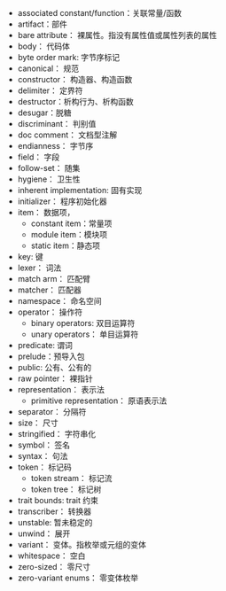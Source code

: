 
- associated constant/function：关联常量/函数
- artifact：部件
- bare attribute： 裸属性。指没有属性值或属性列表的属性
- body： 代码体
- byte order mark: 字节序标记
- canonical： 规范
- constructor： 构造器、构造函数
- delimiter： 定界符
- destructor：析构行为、析构函数
- desugar：脱糖
- discriminant： 判别值
- doc comment： 文档型注解
- endianness： 字节序
- field： 字段
- follow-set： 随集
- hygiene： 卫生性
- inherent implementation: 固有实现
- initializer： 程序初始化器
- item： 数据项，
  - constant item：常量项
  - module item：模块项
  - static item：静态项
- key: 键
- lexer： 词法
- match arm： 匹配臂
- matcher： 匹配器
- namespace： 命名空间
- operator： 操作符
  - binary operators: 双目运算符
  - unary operators： 单目运算符
- predicate: 谓词
- prelude：预导入包
- public: 公有、公有的
- raw pointer： 裸指针
- representation： 表示法
  - primitive representation： 原语表示法
- separator： 分隔符
- size： 尺寸
- stringified： 字符串化
- symbol： 签名
- syntax： 句法
- token： 标记码
  - token stream： 标记流
  - token tree： 标记树
- trait bounds: trait 约束
- transcriber： 转换器
- unstable: 暂未稳定的
- unwind： 展开
- variant： 变体。指枚举或元组的变体
- whitespace： 空白
- zero-sized： 零尺寸
- zero-variant enums： 零变体枚举


